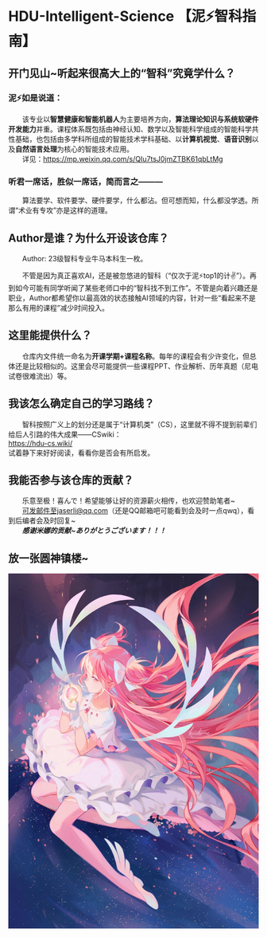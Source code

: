 # HDU-Intelligent-Science 【泥⚡智科指南】
## 开门见山~听起来很高大上的“智科”究竟学什么？
### 泥⚡如是说道：
&emsp;&emsp;该专业以**智慧健康和智能机器人**为主要培养方向，**算法理论知识与系统软硬件开发能力**并重。课程体系既包括由神经认知、数学以及智能科学组成的智能科学共性基础，也包括由多学科所组成的智能技术学科基础、以**计算机视觉**、**语音识别**以及**自然语言处理**为核心的智能技术应用。
<br />&emsp;&emsp;详见：https://mp.weixin.qq.com/s/QIu7tsJ0jmZTBK61qbLtMg
### 听君一席话，胜似一席话，简而言之———

&emsp;&emsp;算法要学、软件要学、硬件要学，什么都沾。但可想而知，什么都没学透。所谓“术业有专攻”亦是这样的道理。

## Author是谁？为什么开设该仓库？
&emsp;&emsp;Author: 23级智科专业牛马本科生一枚。

&emsp;&emsp;不管是因为真正喜欢AI，还是被忽悠进的智科（“仅次于泥⚡top1的计✌”）。再到如今可能有同学听闻了某些老师口中的“智科找不到工作”。不管是向着兴趣还是职业，Author都希望你以最高效的状态接触AI领域的内容，针对一些“看起来不是那么有用的课程”减少时间投入。

## 这里能提供什么？
&emsp;&emsp;仓库内文件统一命名为**开课学期+课程名称**。每年的课程会有少许变化，但总体还是比较相似的。这里会尽可能提供一些课程PPT、作业解析、历年真题（尼电试卷很难流出）等。

## 我该怎么确定自己的学习路线？
&emsp;&emsp;智科按照广义上的划分还是属于“计算机类”（CS），这里就不得不提到前辈们给后人引路的伟大成果——CSwiki：<br />https://hdu-cs.wiki/<br />试着静下来好好阅读，看看你是否会有所启发。

## 我能否参与该仓库的贡献？
&emsp;&emsp;乐意至极！喜んで！希望能够让好的资源薪火相传，也欢迎赞助笔者~
<br />&emsp;&emsp;可发邮件至jaserli@qq.com（还是QQ邮箱吧可能看到会及时一点qwq），看到后编者会及时回复~
<br />&emsp;&emsp;***感谢米娜的贡献~ありがとうございます！！！***

## 放一张圆神镇楼~
![image](image/madoka.jpg)
